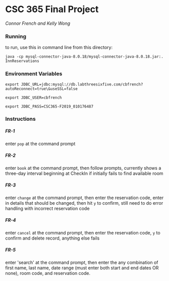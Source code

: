 # CSC 365 Final Project
*Connor French and Kelly Wong*

### Running
to run, use this in command line from this directory:

`java -cp mysql-connector-java-8.0.18/mysql-connector-java-8.0.18.jar:. InnReservations`

### Environment Variables
`export JDBC_URL=jdbc:mysql://db.labthreesixfive.com/cbfrench?autoReconnect=true\&useSSL=false`

`export JDBC_USER=cbfrench`

`export JDBC_PASS=CSC365-F2019_010176487`
### Instructions
##### FR-1
enter `pop` at the command prompt
##### FR-2
enter `book` at the command prompt, then follow prompts, currently shows a three-day interval beginning at CheckIn if initially fails to find available room
##### FR-3
enter `change` at the command prompt, then enter the reservation code, enter in details that should be changed, then hit `y` to confirm, still need to do error handling with incorrect reservation code
##### FR-4
enter `cancel` at the command prompt, then enter the reservation code, `y` to confirm and delete record, anything else fails
##### FR-5
enter 'search' at the command prompt, then enter the any combination of first name, last name, date range (must enter both start and end dates OR none), room code, and reservation code.

